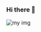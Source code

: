 ### Hi there 👋

![my img](https://cr-skills-chart-widget.azurewebsites.net/api/api?username=AkshithaReddy1899)


<!--
**AkshithaReddy1899/AkshithaReddy1899** is a ✨ _special_ ✨ repository because its `README.md` (this file) appears on your GitHub profile.

Here are some ideas to get you started:

- 🔭 I’m currently working on ...
- 🌱 I’m currently learning ...
- 👯 I’m looking to collaborate on ...
- 🤔 I’m looking for help with ...
- 💬 Ask me about ...
- 📫 How to reach me: ...
- 😄 Pronouns: ...
- ⚡ Fun fact: ...
-->
